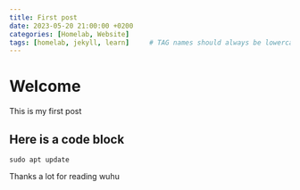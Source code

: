 ```yaml
---
title: First post
date: 2023-05-20 21:00:00 +0200
categories: [Homelab, Website]
tags: [homelab, jekyll, learn]     # TAG names should always be lowercase
---
```


# Welcome
This is my first post

## Here is a code block
```console
sudo apt update
```

Thanks a lot for reading
wuhu